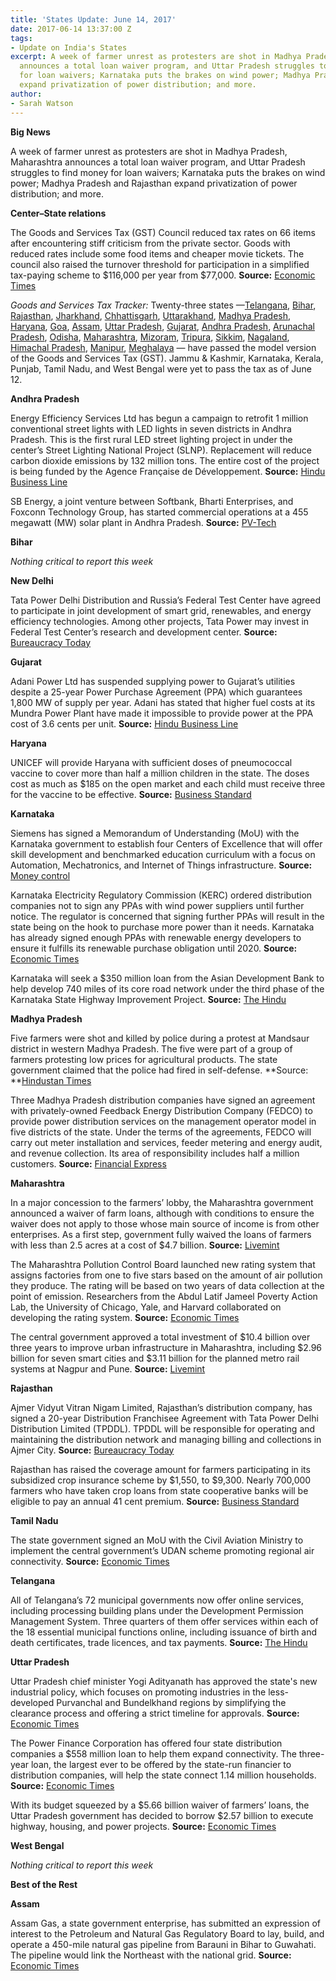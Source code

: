 ```yaml
---
title: 'States Update: June 14, 2017'
date: 2017-06-14 13:37:00 Z
tags:
- Update on India's States
excerpt: A week of farmer unrest as protesters are shot in Madhya Pradesh, Maharashtra
  announces a total loan waiver program, and Uttar Pradesh struggles to find money
  for loan waivers; Karnataka puts the brakes on wind power; Madhya Pradesh and Rajasthan
  expand privatization of power distribution; and more.
author:
- Sarah Watson
---
```


**Big News**

A week of farmer unrest as protesters are shot in Madhya Pradesh, Maharashtra announces a total loan waiver program, and Uttar Pradesh struggles to find money for loan waivers; Karnataka puts the brakes on wind power; Madhya Pradesh and Rajasthan expand privatization of power distribution; and more.

**Center–State relations**

The Goods and Services Tax (GST) Council reduced tax rates on 66 items after encountering stiff criticism from the private sector. Goods with reduced rates include some food items and cheaper movie tickets. The council also raised the turnover threshold for participation in a simplified tax-paying scheme to $116,000 per year from $77,000. **Source:** [Economic Times](http://economictimes.indiatimes.com/news/economy/policy/gst-council-revises-rates-for-66-items/articleshow/59094585.cms)

*Goods and Services Tax Tracker:* Twenty-three states —[Telangana](http://pib.nic.in/newsite/PrintRelease.aspx?relid=161552), [Bihar](http://pib.nic.in/newsite/PrintRelease.aspx?relid=161552), [Rajasthan](http://pib.nic.in/newsite/PrintRelease.aspx?relid=161552), [Jharkhand](http://pib.nic.in/newsite/PrintRelease.aspx?relid=161552), [Chhattisgarh](http://pib.nic.in/newsite/PrintRelease.aspx?relid=161552), [Uttarakhand](http://pib.nic.in/newsite/PrintRelease.aspx?relid=161552), [Madhya Pradesh](http://pib.nic.in/newsite/PrintRelease.aspx?relid=161552), [Haryana](http://pib.nic.in/newsite/PrintRelease.aspx?relid=161552), [Goa](http://www.newindianexpress.com/business/2017/may/09/goa-assembly-passes-state-gst-bill-1602889.html), [Assam](http://www.newindianexpress.com/nation/2017/may/11/assam-assembly-passes-gst-bill-1603756.html), [Uttar Pradesh](http://indiatoday.intoday.in/story/up-legislature-passes-gst-bill/1/955507.html), [Gujarat](http://www.thehindubusinessline.com/news/national/gujarat-assembly-passes-state-gst-bill/article9689120.ece), [Andhra Pradesh](http://economictimes.indiatimes.com/small-biz/policy-trends/andhra-pradesh-legislature-passes-state-gst-bill/articleshow/58710608.cms), [Arunachal Pradesh](http://www.livemint.com/Politics/BeldPy4EXiTH6RnYZnCdmO/Arunachal-Pradesh-becomes-12th-state-to-pass-GST-Bill.html), [Odisha](http://www.deccanchronicle.com/nation/current-affairs/200517/odisha-indirect-tax-regime-state-assembly-passes-gst-bill.html), [Maharashtra](http://timesofindia.indiatimes.com/business/india-business/maharashtra-assembly-passes-state-gst-bill/articleshow/58788911.cms), [Mizoram](http://timesofindia.indiatimes.com/business/india-business/mizoram-gst-bill-passed-unanimously/articleshow/58841464.cms), [Tripura](http://morungexpress.com/mizoram-tripura-approve-gst-bill/), [Sikkim](http://timesofindia.indiatimes.com/business/india-business/sikkim-passes-state-gst-bill/articleshow/58842306.cms), [Nagaland](http://www.ndtv.com/india-news/nagaland-assembly-passes-state-goods-and-services-tax-gst-bill-1704657), [Himachal Pradesh](http://timesofindia.indiatimes.com/city/chandigarh/gst-bill-passed-in-himachal-pradesh/articleshow/58875865.cms), [Manipur](http://economictimes.indiatimes.com/news/politics-and-nation/manipur-assembly-passes-gst-bill-at-a-specially-convened-session/articleshow/59003570.cms), [Meghalaya](http://www.financialexpress.com/india-news/meghalaya-assembly-clears-gst-bill/714230/) — have passed the model version of the Goods and Services Tax (GST). Jammu & Kashmir, Karnataka, Kerala, Punjab, Tamil Nadu, and West Bengal were yet to pass the tax as of June 12.

**Andhra Pradesh**

Energy Efficiency Services Ltd has begun a campaign to retrofit 1 million conventional street lights with LED lights in seven districts in Andhra Pradesh. This is the first rural LED street lighting project in under the center’s Street Lighting National Project (SLNP). Replacement will reduce carbon dioxide emissions by 132 million tons. The entire cost of the project is being funded by the Agence Française de Développement. **Source:** [Hindu Business Line](http://www.thehindubusinessline.com/news/national/eesl-to-implement-first-rural-led-street-lighting-project-in-ap/article9720542.ece)

SB Energy, a joint venture between Softbank, Bharti Enterprises, and Foxconn Technology Group, has started commercial operations at a 455 megawatt (MW) solar plant in Andhra Pradesh. **Source:** [PV-Tech](https://www.pv-tech.org/news/sb-energy-operates-455mw-solar-plant-in-andhra-pradesh-with-trina-modules)

**Bihar**

*Nothing critical to report this week*

**New Delhi**

Tata Power Delhi Distribution and Russia’s Federal Test Center have agreed to participate in joint development of smart grid, renewables, and energy efficiency technologies. Among other projects, Tata Power may invest in Federal Test Center’s research and development center. **Source:** [Bureaucracy Today](https://bureaucracytoday.com/global_bureaucracy.aspx?id=125357)

**Gujarat**

Adani Power Ltd has suspended supplying power to Gujarat’s utilities despite a 25-year Power Purchase Agreement (PPA) which guarantees 1,800 MW of supply per year. Adani has stated that higher fuel costs at its Mundra Power Plant have made it impossible to provide power at the PPA cost of 3.6 cents per unit. **Source:** [Hindu Business Line](http://www.thehindubusinessline.com/companies/gujarat-asks-adani-power-to-resume-supply/article9723768.ece)

**Haryana**

UNICEF will provide Haryana with sufficient doses of pneumococcal vaccine to cover more than half a million children in the state. The doses cost as much as $185 on the open market and each child must receive three for the vaccine to be effective. **Source:** [Business Standard](http://www.business-standard.com/article/pti-stories/haryana-electronic-equipment-for-asha-workers-to-keep-tab-on-117060601356_1.html)

**Karnataka**

Siemens has signed a Memorandum of Understanding (MoU) with the Karnataka government to establish four Centers of Excellence that will offer skill development and benchmarked education curriculum with a focus on Automation, Mechatronics, and Internet of Things infrastructure. **Source:** [Money control](http://www.moneycontrol.com/news/business/siemens-signs-mou-with-karnataka-govt-for-rs-2031-80-crore-project-2301333.html)

Karnataka Electricity Regulatory Commission (KERC) ordered distribution companies not to sign any PPAs with wind power suppliers until further notice. The regulator is concerned that signing further PPAs will result in the state being on the hook to purchase more power than it needs. Karnataka has already signed enough PPAs with renewable energy developers to ensure it fulfills its renewable purchase obligation until 2020. **Source:** [Economic Times](http://economictimes.indiatimes.com/industry/energy/power/karnataka-discoms-barred-from-buying-more-wind-power/articleshow/59100232.cms)

Karnataka will seek a $350 million loan from the Asian Development Bank to help develop 740 miles of its core road network under the third phase of the Karnataka State Highway Improvement Project. **Source:** [The Hindu](http://www.thehindu.com/news/national/karnataka/karnataka-to-borrow-350-million-from-adb-for-road-development/article18955498.ece)

**Madhya Pradesh**

Five farmers were shot and killed by police during a protest at Mandsaur district in western Madhya Pradesh. The five were part of a group of farmers protesting low prices for agricultural products. The state government claimed that the police had fired in self-defense. **Source: **[Hindustan Times](http://www.hindustantimes.com/india-news/1-dead-2-injured-as-farmers-agitations-turns-violent-in-mp-s-mandsaur/story-SfoJMNG4R1o25O0ftd1qMI.html)

Three Madhya Pradesh distribution companies have signed an agreement with privately-owned Feedback Energy Distribution Company (FEDCO) to provide power distribution services on the management operator model in five districts of the state. Under the terms of the agreements, FEDCO will carry out meter installation and services, feeder metering and energy audit, and revenue collection. Its area of responsibility includes half a million customers. **Source:** [Financial Express](http://www.financialexpress.com/industry/fedco-inks-pact-to-enter-power-distribution-business-in-madhya-pradesh/704383/)

**Maharashtra**

In a major concession to the farmers’ lobby, the Maharashtra government announced a waiver of farm loans, although with conditions to ensure the waiver does not apply to those whose main source of income is from other enterprises. As a first step, government fully waived the loans of farmers with less than 2.5 acres at a cost of $4.7 billion. **Source:** [Livemint](http://www.livemint.com/Politics/1bfn7TaLTIVbvKOqdkhCzM/Maharashtra-govt-announces-farm-loan-waiver.html)

The Maharashtra Pollution Control Board launched new rating system that assigns factories from one to five stars based on the amount of air pollution they produce. The rating will be based on two years of data collection at the point of emission. Researchers from the Abdul Latif Jameel Poverty Action Lab, the University of Chicago, Yale, and Harvard collaborated on developing the rating system. **Source:** [Economic Times](http://economictimes.indiatimes.com/news/politics-and-nation/maharashtra-starts-industry-rating-to-check-emissions/articleshow/58998843.cms)

The central government approved a total investment of $10.4 billion over three years to improve urban infrastructure in Maharashtra, including $2.96 billion for seven smart cities and $3.11 billion for the planned metro rail systems at Nagpur and Pune. **Source:** [Livemint](http://www.livemint.com/Politics/gWf7DlQnXo5gGIsIyM0VRL/Centre-has-cleared-record-Rs67523-crore-for-urban-infra-in.html)

**Rajasthan**

Ajmer Vidyut Vitran Nigam Limited, Rajasthan’s distribution company, has signed a 20-year Distribution Franchisee Agreement with Tata Power Delhi Distribution Limited (TPDDL). TPDDL will be responsible for operating and maintaining the distribution network and managing billing and collections in Ajmer City. **Source:** [Bureaucracy Today](http://bureaucracytoday.com/psumarket.aspx?id=130427)

Rajasthan has raised the coverage amount for farmers participating in its subsidized crop insurance scheme by $1,550, to $9,300. Nearly 700,000 farmers who have taken crop loans from state cooperative banks will be eligible to pay an annual 41 cent premium. **Source:** [Business Standard](http://www.business-standard.com/article/pti-stories/7-lakh-farmers-in-rajasthan-to-get-insurance-cover-of-rs-6-lk-117061000256_1.html)

**Tamil Nadu**

The state government signed an MoU with the Civil Aviation Ministry to implement the central government’s UDAN scheme promoting regional air connectivity. **Source:** [Economic Times](http://economictimes.indiatimes.com/industry/transportation/airlines-/-aviation/regional-air-connectivity-tamil-nadu-signs-mou-with-centre/articleshow/59053967.cms)

**Telangana**

All of Telangana’s 72 municipal governments now offer online services, including processing building plans under the Development Permission Management System. Three quarters of them offer services within each of the 18 essential municipal functions online, including issuance of birth and death certificates, trade licences, and tax payments. **Source:** [The Hindu](http://www.thehindu.com/news/cities/Hyderabad/urban-local-bodies-in-telangana-go-online/article18957867.ece)

**Uttar Pradesh**

Uttar Pradesh chief minister Yogi Adityanath has approved the state's new industrial policy, which focuses on promoting industries in the less-developed Purvanchal and Bundelkhand regions by simplifying the clearance process and offering a strict timeline for approvals. **Source:** [Economic Times](http://economictimes.indiatimes.com/news/politics-and-nation/up-cm-yogi-adityanath-approves-draft-of-new-industrial-policy/articleshow/59066900.cms)

The Power Finance Corporation has offered four state distribution companies a $558 million loan to help them expand connectivity. The three-year loan, the largest ever to be offered by the state-run financier to distribution companies, will help the state connect 1.14 million households. **Source:** [Economic Times](http://economictimes.indiatimes.com/news/economy/finance/rs-3600-crore-pfc-loan-to-4-up-discoms-for-new-connections/articleshow/59008403.cms)

With its budget squeezed by a $5.66 billion waiver of farmers’ loans, the Uttar Pradesh government has decided to borrow $2.57 billion to execute highway, housing, and power projects. **Source:** [Economic Times](http://economictimes.indiatimes.com/news/politics-and-nation/yogi-government-to-take-loans-of-rs-16580-crore-for-vital-projects/articleshow/59060020.cms)

**West Bengal**

*Nothing critical to report this week*

**Best of the Rest**

**Assam**

Assam Gas, a state government enterprise, has submitted an expression of interest to the Petroleum and Natural Gas Regulatory Board to lay, build, and operate a 450-mile natural gas pipeline from Barauni in Bihar to Guwahati. The pipeline would link the Northeast with the national grid. **Source:** [Economic Times](http://economictimes.indiatimes.com/industry/energy/oil-gas/assam-gas-submits-eoi-for-barauni-guwahati-pipeline/articleshow/59025914.cms)